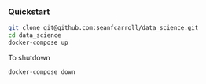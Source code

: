 ### Quickstart

```sh
git clone git@github.com:seanfcarroll/data_science.git
cd data_science
docker-compose up
```

To shutdown
```
docker-compose down
```
